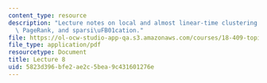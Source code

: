 ```yaml
---
content_type: resource
description: "Lecture notes on local and almost linear-time clustering and partitioning,\
  \ PageRank, and sparsi\uFB01cation."
file: https://ol-ocw-studio-app-qa.s3.amazonaws.com/courses/18-409-topics-in-theoretical-computer-science-an-algorithmists-toolkit-fall-2009/5823d396bfe2ae2c5bea9c431601276e_MIT18_409F09_scribe8.pdf
file_type: application/pdf
resourcetype: Document
title: Lecture 8
uid: 5823d396-bfe2-ae2c-5bea-9c431601276e
---
```

